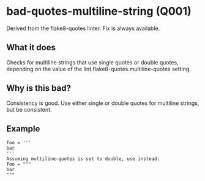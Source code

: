 # bad-quotes-multiline-string (Q001)
Derived from the flake8-quotes linter.
Fix is always available.
## What it does
Checks for multiline strings that use single quotes or double quotes,
depending on the value of the lint.flake8-quotes.multiline-quotes
setting.
## Why is this bad?
Consistency is good. Use either single or double quotes for multiline
strings, but be consistent.
## Example
```
foo = '''
bar
'''
Assuming multiline-quotes is set to double, use instead:
foo = """
bar
"""
```
